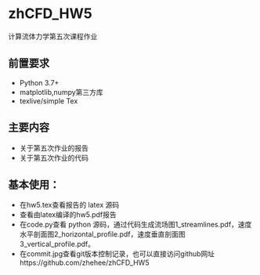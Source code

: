 # zhCFD_HW5
计算流体力学第五次课程作业

## 前置要求

- Python 3.7+
- matplotlib,numpy第三方库
- texlive/simple Tex

## 主要内容

- 关于第五次作业的报告
- 关于第五次作业的代码





## 基本使用：

- 在hw5.tex查看报告的 latex 源码
- 查看由latex编译的hw5.pdf报告
- 在code.py查看 python 源码，通过代码生成流场图1_streamlines.pdf，速度水平剖面图2_horizontal_profile.pdf，速度垂直剖面图3_vertical_profile.pdf。
- 在commit.jpg查看git版本控制记录，也可以直接访问github网址https://github.com/zhehee/zhCFD_HW5
